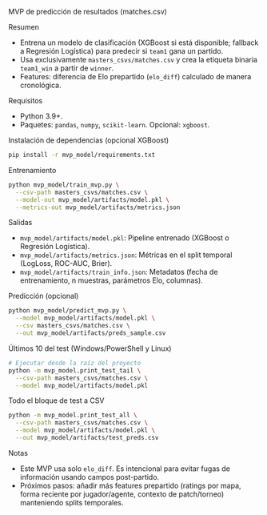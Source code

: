 MVP de predicción de resultados (matches.csv)

Resumen
- Entrena un modelo de clasificación (XGBoost si está disponible; fallback a Regresión Logística) para predecir si `team1` gana un partido.
- Usa exclusivamente `masters_csvs/matches.csv` y crea la etiqueta binaria `team1_win` a partir de `winner`.
- Features: diferencia de Elo prepartido (`elo_diff`) calculado de manera cronológica.

Requisitos
- Python 3.9+.
- Paquetes: `pandas`, `numpy`, `scikit-learn`. Opcional: `xgboost`.

Instalación de dependencias (opcional XGBoost)
```bash
pip install -r mvp_model/requirements.txt
```

Entrenamiento
```bash
python mvp_model/train_mvp.py \
  --csv-path masters_csvs/matches.csv \
  --model-out mvp_model/artifacts/model.pkl \
  --metrics-out mvp_model/artifacts/metrics.json
```

Salidas
- `mvp_model/artifacts/model.pkl`: Pipeline entrenado (XGBoost o Regresión Logística).
- `mvp_model/artifacts/metrics.json`: Métricas en el split temporal (LogLoss, ROC-AUC, Brier).
- `mvp_model/artifacts/train_info.json`: Metadatos (fecha de entrenamiento, n muestras, parámetros Elo, columnas).

Predicción (opcional)
```bash
python mvp_model/predict_mvp.py \
  --model mvp_model/artifacts/model.pkl \
  --csv masters_csvs/matches.csv \
  --out mvp_model/artifacts/preds_sample.csv
```

Últimos 10 del test (Windows/PowerShell y Linux)
```bash
# Ejecutar desde la raíz del proyecto
python -m mvp_model.print_test_tail \
  --csv-path masters_csvs/matches.csv \
  --model mvp_model/artifacts/model.pkl
```

Todo el bloque de test a CSV
```bash
python -m mvp_model.print_test_all \
  --csv-path masters_csvs/matches.csv \
  --model mvp_model/artifacts/model.pkl \
  --out mvp_model/artifacts/test_preds.csv
```

Notas
- Este MVP usa solo `elo_diff`. Es intencional para evitar fugas de información usando campos post-partido.
- Próximos pasos: añadir más features prepartido (ratings por mapa, forma reciente por jugador/agente, contexto de patch/torneo) manteniendo splits temporales.
